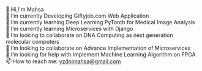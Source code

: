 👋 Hi,I'm Mahsa <br>
🔭 I’m currently Developing Giftyjob.com Web Application <br>
🌱 I’m currently learning Deep Learning PyTorch for Medical Image Analysis <br>
🌱 I’m currently learning Microservices with Django <br>
👯 I’m looking to collaborate on DNA Computing as next generation molecular computers <br>
👯 I’m looking to collaborate on Advance Implementation of Microservices <br>
🤔 I’m looking for help with Implement Machine Learning Algorithm on FPGA <br>
📫 How to reach me: yzdnimahsa@gmail.com
<!--
**mhsyzdni/mhsyzdni** is a ✨ _special_ ✨ repository because its `README.md` (this file) appears on your GitHub profile.

Here are some ideas to get you started:

- 🔭 I’m currently working on ...
- 🌱 I’m currently learning ...
- 👯 I’m looking to collaborate on ...
- 🤔 I’m looking for help with ...
- 💬 Ask me about ...
- 📫 How to reach me: ...
- 😄 Pronouns: ...
- ⚡ Fun fact: ...
-->
